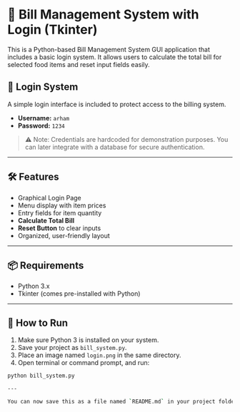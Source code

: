# 🧾 Bill Management System with Login (Tkinter)

This is a Python-based Bill Management System GUI application that includes a basic login system. It allows users to calculate the total bill for selected food items and reset input fields easily.

## 🔐 Login System

A simple login interface is included to protect access to the billing system.

- **Username:** `arham`  
- **Password:** `1234`

> ⚠️ Note: Credentials are hardcoded for demonstration purposes. You can later integrate with a database for secure authentication.

---

## 🛠️ Features

- Graphical Login Page
- Menu display with item prices
- Entry fields for item quantity
- **Calculate Total Bill**
- **Reset Button** to clear inputs
- Organized, user-friendly layout

---

## 📦 Requirements

- Python 3.x
- Tkinter (comes pre-installed with Python)

---

## 🚀 How to Run

1. Make sure Python 3 is installed on your system.
2. Save your project as `bill_system.py`.
3. Place an image named `login.png` in the same directory.
4. Open terminal or command prompt, and run:

```bash
python bill_system.py

---

You can now save this as a file named `README.md` in your project folder. Let me know if you want me to include an MIT License or if you want an Urdu version as well.
